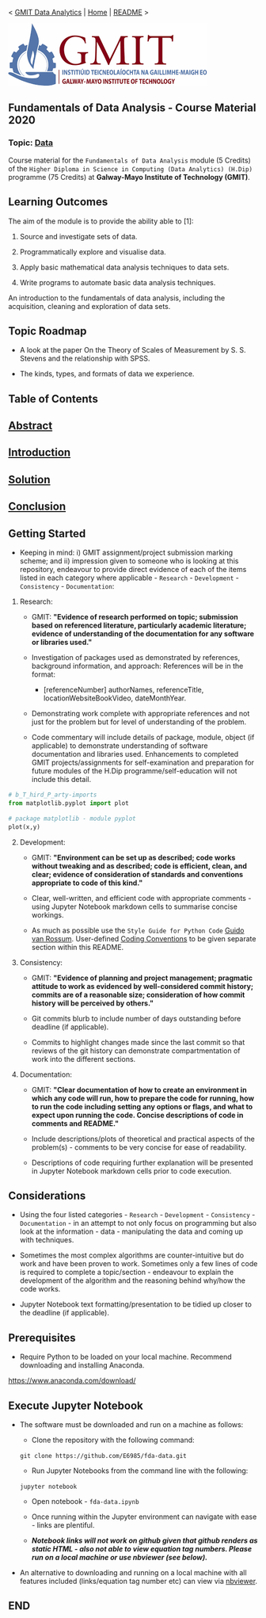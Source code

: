 < [GMIT Data Analytics](https://web.archive.org/web/20201029063153/https://www.gmit.ie/computer-science-and-applied-physics/higher-diploma-science-computing-data-analytics-ict) | [Home](https://github.com/E6985) | [README](https://github.com/E6985/fda-data/blob/main/README.md) >

[![GMIT](https://github.com/E6985/E6985/blob/master/img/gmit.png?raw=true)](https://web.archive.org/web/20201029063153/https://www.gmit.ie/computer-science-and-applied-physics/higher-diploma-science-computing-data-analytics-ict)

## Fundamentals of Data Analysis - Course Material 2020
### Topic: [Data](https://nbviewer.jupyter.org/github/E6985/fda-data/blob/main/fda-data.ipynb)

Course material for the ``Fundamentals of Data Analysis`` module (5 Credits) of the ``Higher Diploma in Science in Computing (Data Analytics) (H.Dip)`` programme (75 Credits) at **Galway-Mayo Institute of Technology (GMIT)**.

## Learning Outcomes

The aim of the module is to provide the ability able to [1]:

1. Source and investigate sets of data.

2. Programmatically explore and visualise data.

3. Apply basic mathematical data analysis techniques to data sets.

4. Write programs to automate basic data analysis techniques.

An introduction to the fundamentals of data analysis, including the acquisition, cleaning and exploration of data sets.

## Topic Roadmap

- A look at the paper On the Theory of Scales of Measurement by S. S. Stevens and the relationship with SPSS.

- The kinds, types, and formats of data we experience. 

<a id="top"></a>
## Table of Contents

## [Abstract](https://nbviewer.jupyter.org/github/E6985/fda-data/blob/main/fda-data.ipynb#abstract)
<!--
###### Keywords: SPSS; scale; ordinal; nominal -->

## [Introduction](https://nbviewer.jupyter.org/github/E6985/fda-data/blob/main/fda-data.ipynb#introduction)
<!--
###### Keywords: On the Theory of Scales of Measurement; quantitative; model; measurement -->

## [Solution](https://nbviewer.jupyter.org/github/E6985/fda-data/blob/main/fda-data.ipynb#solution)
<!--
###### Keywords: inappropriate techniques; likert scale; numbers; average;  linear scale; measurement; category; nominal; ordinal; interval; ratio -->

## [Conclusion](https://nbviewer.jupyter.org/github/E6985/fda-data/blob/main/fda-data.ipynb#conclusion)
<!--
###### Keywords: imperfect model; humans honest -->
<!--
###### Keywords: -->
<!--
## Development

###### Built-in:

###### (A) Standard Library (a_S_tandard_L_ibrary-imports):

###### (B) Third Party Library (b_T_hird_P_arty-imports):

###### (C) Local Application (c_L_ocal_A_pplication-imports): -->

## Getting Started
- Keeping in mind: i) GMIT assignment/project submission marking scheme; and ii) impression given to someone who is looking at this repository, endeavour to provide direct evidence of each of the items listed in each category where applicable - ``Research`` - ``Development`` - ``Consistency`` - ``Documentation``:

1. Research:

	- GMIT: **"Evidence of research performed on topic; submission based on referenced literature, particularly academic literature; evidence of understanding of the documentation for any software or libraries used."**

	- Investigation of packages used as demonstrated by references, background information, and approach: References will be in the format:

		- [referenceNumber] authorNames, referenceTitle, locationWebsiteBookVideo, dateMonthYear.

	- Demonstrating work complete with appropriate references and not just for the problem but for level of understanding of the problem.

	- Code commentary will include details of package, module, object (if applicable) to demonstrate understanding of software documentation and libraries used. Enhancements to completed GMIT projects/assignments for self-examination and preparation for future modules of the H.Dip programme/self-education will not include this detail.

```python
# b_T_hird_P_arty-imports
from matplotlib.pyplot import plot
```
```python
# package matplotlib - module pyplot
plot(x,y)
```

2. Development:

	- GMIT: **"Environment can be set up as described; code works without tweaking and as described; code is efficient, clean, and clear; evidence of consideration of standards and conventions appropriate to code of this kind."**

	- Clear, well-written, and efficient code with appropriate comments - using Jupyter Notebook markdown cells to summarise concise workings. 

	- As much as possible use the ``Style Guide for Python Code`` [Guido van Rossum](https://web.archive.org/web/20201029095211/https://www.python.org/dev/peps/pep-0008/). User-defined [Coding Conventions](#coding-conventsions) to be given separate section within this README.

3. Consistency:

	- GMIT: **"Evidence of planning and project management; pragmatic attitude to work as evidenced by well-considered commit history; commits are of a reasonable size; consideration of how commit history will be perceived by others."**

	- Git commits blurb to include number of days outstanding before deadline (if applicable).

	- Commits to highlight changes made since the last commit so that reviews of the git history can demonstrate compartmentation of work into the different sections.   

4. Documentation:

	- GMIT: **"Clear documentation of how to create an environment in which any code will run, how to prepare the code for running, how to run the code including setting any options or flags, and what to expect upon running the code. Concise descriptions of code in comments and README."**

	- Include descriptions/plots of theoretical and practical aspects of the problem(s) - comments to be very concise for ease of readability. 

	- Descriptions of code requiring further explanation will be presented in Jupyter Notebook markdown cells prior to code execution.   

## Considerations

- Using the four listed categories - ``Research`` - ``Development`` - ``Consistency`` - ``Documentation`` - in an attempt to not only focus on programming but also look at the information - data - manipulating the data and coming up with techniques.

- Sometimes the most complex algorithms are counter-intuitive but do work and have been proven to work. Sometimes only a few lines of code is required to complete a topic/section - endeavour to explain the development of the algorithm and the reasoning behind why/how the code works.

- Jupyter Notebook text formatting/presentation to be tidied up closer to the deadline (if applicable).

<!--## Coding Conventions

- variable/name - functions - start with letters as follows

| Example       | Signify 		          |
| ------------- |:-----------------------:|
|	f        	|	user-defined function |

| Example       | Signify 		          |
| ------------- |:-----------------------:|
|	n        	|	name - no variables   |-->

## Prerequisites

- Require Python to be loaded on your local machine. Recommend downloading and installing Anaconda.

https://www.anaconda.com/download/

## Execute Jupyter Notebook

- The software must be downloaded and run on a machine as follows:

	- Clone the repository with the following command:

	``git clone https://github.com/E6985/fda-data.git``

    - Run Jupyter Notebooks from the command line with the following:

	``jupyter notebook``

    - Open notebook - ``fda-data.ipynb``

    - Once running within the Jupyter environment can navigate with ease - links are plentiful.

	- ***Notebook links will not work on github given that github renders as static HTML - also not able to view equation tag numbers. Please run on a local machine or use nbviewer (see below).***

- An alternative to downloading and running on a local machine with all features included (links/equation tag number etc) can view via [nbviewer](https://nbviewer.jupyter.org/github/E6985/fda-data/blob/main/fda-data.ipynb).

## END